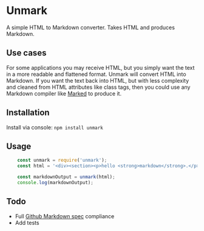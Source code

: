 # Unmark

A simple HTML to Markdown converter. Takes HTML and produces Markdown.

## Use cases

For some applications you may receive HTML, but you simply want the text in a more readable and flattened format. Unmark will convert HTML into Markdown. If you want the text back into HTML, but with less complexity and cleaned from HTML attributes like class tags, then you could use any Markdown compiler like [Marked](https://github.com/chjj/marked) to produce it.

## Installation

Install via console:  `npm install unmark`

## Usage
```javascript
    const unmark = require('unmark');
    const html = '<div><section><p>hello <strong>markdown</strong>.</p></section></div>';

    const markdownOutput = unmark(html);
    console.log(markdownOutput);
```

## Todo

* Full [Github Markdown spec](https://guides.github.com/pdfs/markdown-cheatsheet-online.pdf) compliance
* Add tests
